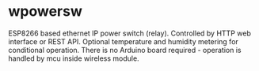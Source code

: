 # wpowersw
ESP8266 based ethernet IP power switch (relay). Controlled by HTTP web interface or REST API. Optional temperature and humidity metering for conditional operation. There is no Arduino board required - operation is handled by mcu inside wireless module.
